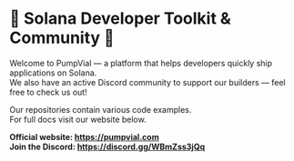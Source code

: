 # 🧪 Solana Developer Toolkit & Community 🧪

Welcome to PumpVial — a platform that helps developers quickly ship applications on Solana.   
We also have an active Discord community to support our builders — feel free to check us out!  

Our repositories contain various code examples.   
For full docs visit our website below.

**Official website: https://pumpvial.com**  
**Join the Discord: https://discord.gg/WBmZss3jQq**
